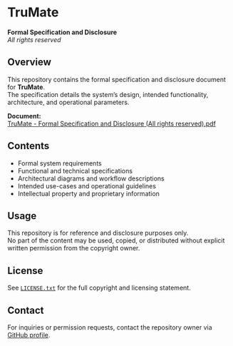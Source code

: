 # TruMate

**Formal Specification and Disclosure**  
_All rights reserved_

## Overview

This repository contains the formal specification and disclosure document for **TruMate**.  
The specification details the system’s design, intended functionality, architecture, and operational parameters.

**Document:**  
[TruMate - Formal Specification and Disclosure (All rights reserved).pdf](./TruMate%20-%20Formal%20Specification%20and%20Disclosure%20(All%20rights%20reserved).pdf)

## Contents

- Formal system requirements
- Functional and technical specifications
- Architectural diagrams and workflow descriptions
- Intended use-cases and operational guidelines
- Intellectual property and proprietary information

## Usage

This repository is for reference and disclosure purposes only.  
No part of the content may be used, copied, or distributed without explicit written permission from the copyright owner.

## License

See [`LICENSE.txt`](./LICENSE.txt) for the full copyright and licensing statement.

## Contact

For inquiries or permission requests, contact the repository owner via [GitHub profile](https://github.com/aRcHmaGe333).
